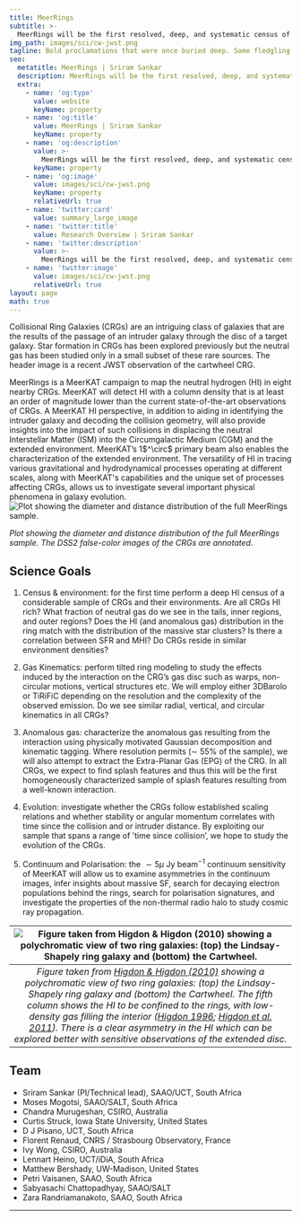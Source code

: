```yaml
---
title: MeerRings
subtitle: >-
  MeerRings will be the first resolved, deep, and systematic census of the neutral gas in a considerable sample of CRGs. It will also be the first systematic investigation of anomalous gas resulting from a well-known class of interactions.
img_path: images/sci/cw-jwst.png
tagline: Bold proclamations that were once buried deep. Some fledgling saplings, others full-grown trees
seo:
  metatitle: MeerRings | Sriram Sankar
  description: MeerRings will be the first resolved, deep, and systematic census of the neutral gas in a considerable sample of CRGs. It will also be the first systematic investigation of anomalous gas resulting from a well-known class of interactions.
  extra:
    - name: 'og:type'
      value: website
      keyName: property
    - name: 'og:title'
      value: MeerRings | Sriram Sankar
      keyName: property
    - name: 'og:description'
      value: >-
        MeerRings will be the first resolved, deep, and systematic census of the neutral gas in a considerable sample of CRGs. It will also be the first systematic investigation of anomalous gas resulting from a well-known class of interactions.
      keyName: property
    - name: 'og:image'
      value: images/sci/cw-jwst.png
      keyName: property
      relativeUrl: true
    - name: 'twitter:card'
      value: summary_large_image
    - name: 'twitter:title'
      value: Research Overview | Sriram Sankar
    - name: 'twitter:description'
      value: >-
        MeerRings will be the first resolved, deep, and systematic census of the neutral gas in a considerable sample of CRGs. It will also be the first systematic investigation of anomalous gas resulting from a well-known class of interactions.
    - name: 'twitter:image'
      value: images/sci/cw-jwst.png
      relativeUrl: true
layout: page
math: true
---
```


Collisional Ring Galaxies (CRGs) are an intriguing class of galaxies that are the results of the passage of an intruder galaxy through the disc of a target galaxy. Star formation in CRGs has been explored previously but the neutral gas has been studied only in a small subset of these rare sources. The header image is a recent JWST observation of the cartwheel CRG. 

<div class="flex-container">
    <div class="text">
      MeerRings is a MeerKAT campaign to map the neutral hydrogen (HI) in eight nearby CRGs. MeerKAT will detect HI with a column density that is at least an order of magnitude lower than the current state-of-the-art observations of CRGs. A MeerKAT HI perspective, in addition to aiding in identifying the intruder galaxy and decoding the collision geometry, will also provide insights into the impact of such collisions in displacing the neutral Interstellar Matter (ISM) into the Circumgalactic Medium (CGM) and the extended environment. MeerKAT’s 1$^\circ$ primary beam also enables the characterization of the extended environment. The versatility of HI in tracing various gravitational and hydrodynamical processes operating at different scales, along with MeerKAT's capabilities and the unique set of processes affecting CRGs, allows us to investigate several important physical phenomena in galaxy evolution. 
    </div>
    <div class="image">
        <img src="/images/sci/meerrings-sample-blue.png" alt="Plot showing the diameter and distance distribution of the full MeerRings sample.">
        <p><em> Plot showing the diameter and distance distribution of the full MeerRings sample. The DSS2 false-color images of the CRGs are annotated.</em></p>
    </div>
</div>


## Science Goals

1. Census & environment: for the first time perform a deep HI census of a considerable sample of CRGs and their environments. Are all CRGs HI rich? What fraction of neutral gas do we see in the tails, inner regions, and outer regions? Does the HI (and anomalous gas) distribution in the ring match with the distribution of the massive star clusters? Is there a correlation between SFR and MHI? Do CRGs reside in similar environment densities?

2. Gas Kinematics: perform tilted ring modeling to study the effects induced by the interaction on the CRG’s gas disc such as warps, non-circular motions, vertical structures etc. We will employ either 3DBarolo or TiRiFiC depending on the resolution and the complexity of the observed emission. Do we see similar radial, vertical, and circular kinematics in all CRGs? 

3. Anomalous gas: characterize the anomalous gas resulting from the interaction using physically motivated Gaussian decomposition and kinematic tagging. Where resolution permits (∼ 55% of the sample), we will also attempt to extract the Extra-Planar Gas (EPG) of the CRG. In all CRGs, we expect to find splash features and thus this will be the first homogeneously characterized sample of splash features resulting from a well-known interaction.

4. Evolution: investigate whether the CRGs follow established scaling relations and whether stability or angular momentum correlates with time since the collision and or intruder distance. By exploiting our sample that spans a range of ’time since collision’, we hope to study the evolution of the CRGs.

5. Continuum and Polarisation: the $\sim 5 \mu$ Jy beam$^{-1}$ continuum sensitivity of MeerKAT will allow us to examine asymmetries in the continuum images, infer insights about massive SF, search for decaying electron populations behind the rings, search for polarisation signatures, and investigate the properties of the non-thermal radio halo to study cosmic ray propagation.

|![Figure taken from Higdon & Higdon (2010) showing a polychromatic view of two ring galaxies: (top) the Lindsay-Shapely ring galaxy and (bottom) the Cartwheel.](/images/sci/L-S+CW-Higdon2010.png)|
|:--:|
|*Figure taken from <a href="https://ui.adsabs.harvard.edu/abs/2010ASPC..423...12H/abstract">Higdon & Higdon (2010)</a> showing a polychromatic view of two ring galaxies: (top) the Lindsay-Shapely ring galaxy and (bottom) the Cartwheel. The fifth column shows the HI to be confined to the rings, with low-density gas filling the interior (<a href="https://ui.adsabs.harvard.edu/abs/1996ApJ...467..241H/abstract">Higdon 1996</a>; <a href="https://ui.adsabs.harvard.edu/abs/2011ApJ...739...97H/abstract">Higdon et al. 2011</a>). There is a clear asymmetry in the HI which can be explored better with sensitive observations of the extended disc.*|

## Team

+ Sriram Sankar (PI/Technical lead), SAAO/UCT, South Africa
+ Moses Mogotsi, SAAO/SALT, South Africa
+ Chandra Murugeshan, CSIRO, Australia
+ Curtis Struck, Iowa State University, United States
+ D J Pisano, UCT, South Africa
+ Florent Renaud, CNRS / Strasbourg Observatory, France
+ Ivy Wong, CSIRO, Australia
+ Lennart Heino, UCT/iDiA, South Africa
+ Matthew Bershady, UW-Madison, United States
+ Petri Vaisanen, SAAO, South Africa
+ Sabyasachi Chattopadhyay, SAAO/SALT
+ Zara Randriamanakoto, SAAO, South Africa

--- 

<!---
HI:
+ Sriram Sankar (PI/Technical lead), SAAO/UCT, South Africa
+ Moses Mogotsi, SAAO/SALT, South Africa
+ Chandra Murugeshan, CSIRO, Australia
+ D J Pisano, UCT, South Africa

Continuum:
+ Ivy Wong, CSIRO, Australia
+ Lennart Heino, UCT/iDiA, South Africa

Dynamical Modeling:
+ Curtis Struck, Iowa State University, United States
+ Florent Renaud, CNRS / Strasbourg Observatory, France

Multi-wavelength:
+ Matthew Bershady, UW-Madison, United States
+ Petri Vaisanen, SAAO, South Africa
+ Sabyasachi Chattopadhyay, SAAO/SALT
+ Zara Randriamanakoto, SAAO, South Africa
--->
